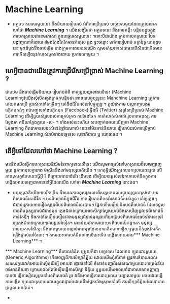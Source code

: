# Machine Learning

- អត្ថបទ សរសេរមួយនេះ នឹងនិយាយរៀបរាប់ អំពីការប្រើប្រាស់ បច្ចេទេសមួយដែលត្រូវបានគេហៅថា ***Machine Learning*** ។ យើងសង្ឃឹមថា អត្ថបទនេះ នឹងអាចគន្លឹះ បន្ដិចបន្ដួចក្នុងការបកស្រាយជាខេមរភាសា ក្នុងបច្ចេទេសមួយនេះ ។ទោះបីជាយ៉ាង គ្រប់ការបកស្រាយ រឺបទបង្ហាញណាក៏ដោយ រមែងតែងតែតែមានកំហុស ឆ្គង ខ្វះចន្លោះ ទៅការរៀបរាប់ អក្ខាវិរុទ្ធ ហេតុដូចនេះ មុនដំបូងនឹងចាប់ផ្ដើម ខាងក្រុមការងាររបស់យើង សូមអភ័យទោសជាមុនបើសិនជាកើតមាន ការកើតឡើងនូវកំហុសឆ្គងទាំងដោយ ប្រការណាមួយ ។

## ហេអ្វីបានជាយើងត្រូវការជ្រើរើសប្រើប្រាស់ Machine Learning ?
ជាបឋម នឹងចាប់ផ្ដើមនិយាយ រៀបរាប់អំពី ពាក្យមួយឃ្លាខាងលើនេះ (Machine Learning)យើងសុំបើករង្វង់ក្រចកបន្ដិចថា នាពេលបច្ចុប្បន្ននេះ Mahchine Learning ត្រូវការគេយកមកប្រើ ប្រាស់កាន់តែច្រើនៗ ទៅនឹងជីវិតរស់នៅបច្ចុប្បន្ន ។ តួយ៉ាងតាម បណ្ដាញសង្គម ហ្វ៊េកបុកធំៗ រាប់បញ្ចួលទាំងហ្វ៊េកបុក (Facebook) ថ្វីនធឺ (Twitter) សុទ្ធតែប្រើប្រាស់ Machine Learning ដើម្បីជួយសំរួលដល់ការគ្រប់គ្រង ការចែងចែក ការកំណត់សំគាល់ រូបភាពមនុស្ស ការស្វែងរក គនីណក្លែងក្លាយ -ល- ។ ទាំងអស់នេះហើយ សបញ្ចាក់អោយឃើញថា Machine Learning ពិតជាមានសារះសំខាន់ខ្លាំងណាស់ នេះនៅមិនទាន់និយាយ រៀបរាប់ដល់ការប្រើប្រាប់ Machine Learning សំរាប់ខាងបច្ចេទេស សុខាភិបាល ឬ យោធាផង ។

## តើអ្វីទៅដែលហៅថា Machine Learning ?
មុននឹងយើងធ្វើការបកស្រាយនិយ័មនៃពាក្យខាងលើនេះ យើងសូមពន្យល់នៅបកស្រាយដ៏សាមញ្ញាញមួយ នូវភាពខុសគ្នារវាង ម៉ាសុីននឹងទៅមនុស្សជាតិយើង ។ ហេតុអ្វីយើងត្រូវការបកស្រាយពន្យល់ លើភាពខុសគ្នាបែបនេះធ្វើអ្វី ? ពីព្រោះថាវាជាដំនើរ ដើមទង ដើម្បីឈានឆ្ពស់ទៅរកគោលគំនិតក្នុងការបង្កើតអោយចេញជាមាននៅអ្វីដែលយើង ហៅថា ***Machine Learning*** នោះឯង។

- មនុស្សជាតិយើងអាចរីកច្រើន នឹងមានភាពខុសស្រលះពីសត្វមកដល់បច្ចុបន្បន្ននេះត្រង់ថា បទពិសោធន៍នេះជីវិត ។ ​បទពិសោធន៍ក្នុងជីវិត អាចរៀបរាប់​ពីបទ​ពិសោធន៍​របស់​ខ្លួន ទៅ​ឲ្យ​ក្មេងៗ​ជំនាន់ក្រោយ​អាច​រៀនសូត្រ​ពីបទពិសោធន៍​នេះ​បាន។ ​ផ្អែក​លើ​មេរៀន និង​បទពិសោធន៍ ដែល​ទទួលបាន​ពី​មនុស្ស​ចាស់​ជំនាន់មុន ក្មេងជំនាន់ក្រោយ​អាច​សិក្សា​ស្វែងយល់​និង​រកឃើញ​នូវ​បទពិសោធន៍​កាន់តែ​ថ្មីៗ និង​កាន់តែ​​ជឿនលឿន​ជាង​មនុស្ស​ជំនាន់មុន​ រួចហើយ​​​ផ្ទេរ​បទពិសោធន៍​អស់ទាំងនេះ​​ទៅ​ឲ្យ​ក្មេង​ជំនាន់ក្រោយៗ​ជា​បន្ត​ទៅទៀត។ មានន័យថាតាមរយះបទពិសោធន៍កន្លះមក មនុស្សអាចយកទៅសិក្សា នឹងដោះស្រាយបញ្ហាចំពោះមុខដែលអាចកើតមានឡើង ឬមួយក៏កំពុងតែកើតឡើងផ្ទាល់នៅចំពោះ ។ 
តាមរយះគោលគំនិតខាងលើនេះទើប បង្កើតអោយមាន*** Machine Learning*** ។

*** Machine Learning*** គឺគោលគំនិត ឬមួយក៏ជា បច្ចេទេស ដែលមាន ក្បូនដោះស្រាយ (Generic Algorithms) កើតចេញពីការសិក្សាទិន្ន័យ ដោយយើងពុំចាំបាច់ ត្រូវការចំនាយពេលសរសេរកូដដាក់អោយម៉ាសុីនដើម្បី អោយវា ផ្ដោតទៅលើ ចំនោទបញ្ហាពិសេសណាមួយនោះទេ​ត្រង់ន័យចង់មានន័យថា ក្រោយពេលតែម៉ាសុីនធ្វើការសិក្សា ទិន្ន័យ ឬមួយយើងអាចហៅជាភាសាសាមញ្ញាញបានថា ធ្វើការរៀនសូត្រនៅបទពិសោធន៍ រួច វានឹងអាចធ្វើការដោះស្រាយ បញ្ហាណាមួយ នោះដោយធ្វើការបង្កើត ក្បូនដោះស្រាយដោយខ្លួនវាផ្ទាល់ដោយពឹងផ្អែកទាំងស្រុងទៅលើ ការសិក្សាទិន្ន័យដែលវាបានប្រមូលយកបាន។ 

- 
